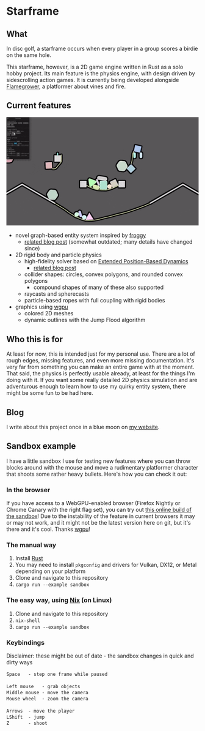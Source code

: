 # Starframe

## What

In disc golf, a starframe occurs when every player in a group scores a birdie
on the same hole.

This starframe, however, is a 2D game engine written in Rust as a solo hobby
project. Its main feature is the physics engine, with design driven by
sidescrolling action games. It is currently being developed alongside
[Flamegrower](https://github.com/MoleTrooper/flamegrower), a platformer
about vines and fire.

## Current features

![Current state of graphics and physics](demo.gif)

- novel graph-based entity system inspired by [froggy](https://github.com/kvark/froggy)
  - [related blog post](https://molentum.me/blog/starframe-architecture/)
    (somewhat outdated; many details have changed since)
- 2D rigid body and particle physics
  - high-fidelity solver based on [Extended Position-Based Dynamics][xpbd]
    - [related blog post](https://molentum.me/blog/starframe-constraints/)
  - collider shapes: circles, convex polygons, and rounded convex polygons
    - compound shapes of many of these also supported
  - raycasts and spherecasts
  - particle-based ropes with full coupling with rigid bodies
- graphics using [wgpu]
  - colored 2D meshes
  - dynamic outlines with the Jump Flood algorithm

## Who this is for

At least for now, this is intended just for my personal use. There are a lot of
rough edges, missing features, and even more missing documentation. It's very
far from something you can make an entire game with at the moment. That said,
the physics is perfectly usable already, at least for the things I'm doing with
it. If you want some really detailed 2D physics simulation and are adventurous
enough to learn how to use my quirky entity system, there might be some fun to
be had here.

## Blog

I write about this project once in a blue moon on [my website](https://molentum.me/blog/).

## Sandbox example

I have a little sandbox I use for testing new features where you can throw
blocks around with the mouse and move a rudimentary platformer character that
shoots some rather heavy bullets. Here's how you can check it out:

### In the browser

If you have access to a WebGPU-enabled browser (Firefox Nightly or Chrome Canary
with the right flag set), you can try out [this online build of the sandbox](https://molentum.me/sandbox/)!
Due to the instability of the feature in current browsers it may or may not work,
and it might not be the latest version here on git, but it's there and it's cool.
Thanks [wgpu]!

### The manual way

1. Install [Rust](https://www.rust-lang.org/learn/get-started)
2. You may need to install `pkgconfig` and drivers for Vulkan, DX12, or Metal
   depending on your platform
3. Clone and navigate to this repository
4. `cargo run --example sandbox`

### The easy way, using [Nix](https://nixos.org/nix/) (on Linux)

1. Clone and navigate to this repository
2. `nix-shell`
3. `cargo run --example sandbox`

### Keybindings

Disclaimer: these might be out of date - the sandbox changes in quick and
dirty ways

```text
Space   - step one frame while paused

Left mouse   - grab objects
Middle mouse - move the camera
Mouse wheel  - zoom the camera

Arrows  - move the player
LShift  - jump
Z       - shoot
```

[xpbd]: https://matthias-research.github.io/pages/publications/PBDBodies.pdf
[wgpu]: https://github.com/gfx-rs/wgpu-rs
